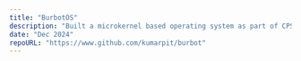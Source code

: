 ```yaml
---
title: "BurbotOS"
description: "Built a microkernel based operating system as part of CPSC 436A: OS Design and Implementation"
date: "Dec 2024"
repoURL: "https://www.github.com/kumarpit/burbot"
---
```


